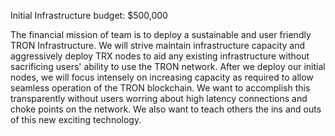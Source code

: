 Initial Infrastructure budget: $500,000

The financial mission of team is to deploy a sustainable and user friendly TRON Infrastructure. We will strive maintain infrastructure capacity and aggressively deploy TRX nodes to aid any existing infrastructure without sacrificing users' ability to use the TRON network. After we deploy our initial nodes, we will focus intensely on increasing capacity as required to allow seamless operation of the TRON blockchain. We want to accomplish this transparently without users worring about high latency connections and choke points on the network. We also want to teach others the ins and outs of this new exciting technology.
